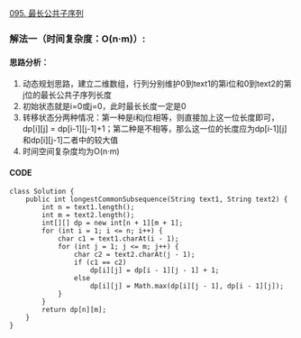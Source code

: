 [095. 最长公共子序列](https://leetcode.cn/problems/qJnOS7/)
### 解法一（时间复杂度：O(n·m)）:
#### 思路分析：
1. 动态规划思路，建立二维数组，行列分别维护0到text1的第i位和0到text2的第j位的最长公共子序列长度
2. 初始状态就是i=0或j=0，此时最长长度一定是0
3. 转移状态分两种情况：第一种是i和j位相等，则直接加上这一位长度即可，dp[i][j] = dp[i-1][j-1]+1；第二种是不相等，那么这一位的长度应为dp[i-1][j]和dp[i][j-1]二者中的较大值
4. 时间空间复杂度均为O(n·m)
#### CODE
```
class Solution {
    public int longestCommonSubsequence(String text1, String text2) {
        int n = text1.length();
        int m = text2.length();
        int[][] dp = new int[n + 1][m + 1];
        for (int i = 1; i <= n; i++) {
            char c1 = text1.charAt(i - 1);
            for (int j = 1; j <= m; j++) {
                char c2 = text2.charAt(j - 1);
                if (c1 == c2)
                    dp[i][j] = dp[i - 1][j - 1] + 1;
                else
                    dp[i][j] = Math.max(dp[i][j - 1], dp[i - 1][j]);
            }
        }
        return dp[n][m];
    }
}
```

